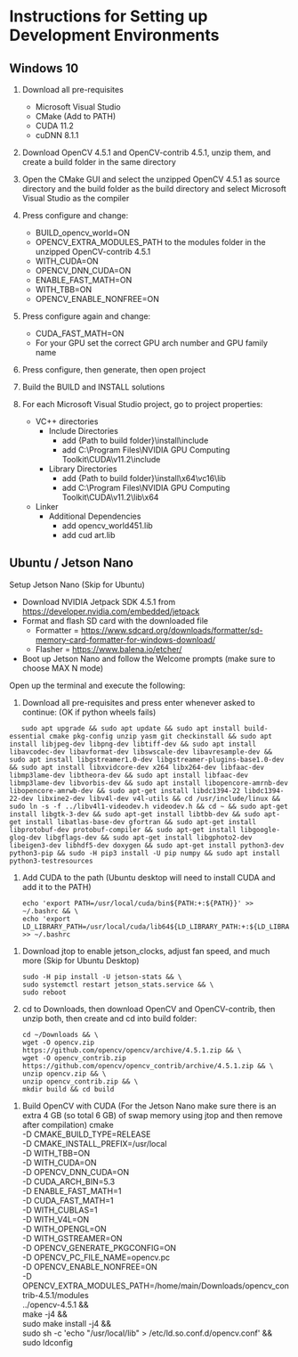 # Instructions for Setting up Development Environments

## Windows 10

1. Download all pre-requisites
    * Microsoft Visual Studio
    * CMake (Add to PATH)
    * CUDA 11.2
    * cuDNN 8.1.1

1. Download OpenCV 4.5.1 and OpenCV-contrib 4.5.1, unzip them, and create a build folder in the same directory

1. Open the CMake GUI and select the unzipped OpenCV 4.5.1 as source directory and the build folder as the build directory and select Microsoft Visual Studio as the compiler

1. Press configure and change:
    * BUILD_opencv_world=ON
    * OPENCV_EXTRA_MODULES_PATH to the modules folder in the unzipped OpenCV-contrib 4.5.1
    * WITH_CUDA=ON
    * OPENCV_DNN_CUDA=ON
    * ENABLE_FAST_MATH=ON
    * WITH_TBB=ON
    * OPENCV_ENABLE_NONFREE=ON

1. Press configure again and change:
    * CUDA_FAST_MATH=ON
    * For your GPU set the correct GPU arch number and GPU family name

1. Press configure, then generate, then open project

1. Build the BUILD and INSTALL solutions

1. For each Microsoft Visual Studio project, go to project properties:
    * VC++ directories
        * Include Directories
            * add {Path to build folder}\install\include
            * add C:\Program Files\NVIDIA GPU Computing Toolkit\CUDA\v11.2\include
        * Library Directories
            * add {Path to build folder}\install\x64\vc16\lib
            * add C:\Program Files\NVIDIA GPU Computing Toolkit\CUDA\v11.2\lib\x64
    * Linker
        * Additional Dependencies
            * add opencv_world451.lib
            * add cud art.lib

## Ubuntu / Jetson Nano

Setup Jetson Nano (Skip for Ubuntu)
  * Download NVIDIA Jetpack SDK 4.5.1 from https://developer.nvidia.com/embedded/jetpack
  * Format and flash SD card with the downloaded file
    * Formatter = https://www.sdcard.org/downloads/formatter/sd-memory-card-formatter-for-windows-download/
    * Flasher = https://www.balena.io/etcher/
  * Boot up Jetson Nano and follow the Welcome prompts (make sure to choose MAX N mode)

Open up the terminal and execute the following:
1. Download all pre-requisites and press enter whenever asked to continue: (OK if python wheels fails)
<!-- cspell:disable -->
       sudo apt upgrade && sudo apt update && sudo apt install build-essential cmake pkg-config unzip yasm git checkinstall && sudo apt install libjpeg-dev libpng-dev libtiff-dev && sudo apt install libavcodec-dev libavformat-dev libswscale-dev libavresample-dev && sudo apt install libgstreamer1.0-dev libgstreamer-plugins-base1.0-dev && sudo apt install libxvidcore-dev x264 libx264-dev libfaac-dev libmp3lame-dev libtheora-dev && sudo apt install libfaac-dev libmp3lame-dev libvorbis-dev && sudo apt install libopencore-amrnb-dev libopencore-amrwb-dev && sudo apt-get install libdc1394-22 libdc1394-22-dev libxine2-dev libv4l-dev v4l-utils && cd /usr/include/linux && sudo ln -s -f ../libv4l1-videodev.h videodev.h && cd ~ && sudo apt-get install libgtk-3-dev && sudo apt-get install libtbb-dev && sudo apt-get install libatlas-base-dev gfortran && sudo apt-get install libprotobuf-dev protobuf-compiler && sudo apt-get install libgoogle-glog-dev libgflags-dev && sudo apt-get install libgphoto2-dev libeigen3-dev libhdf5-dev doxygen && sudo apt-get install python3-dev python3-pip && sudo -H pip3 install -U pip numpy && sudo apt install python3-testresources
<!-- cspell:enable -->

1. Add CUDA to the path (Ubuntu desktop will need to install CUDA and add it to the PATH)

       echo 'export PATH=/usr/local/cuda/bin${PATH:+:${PATH}}' >> ~/.bashrc && \
       echo 'export LD_LIBRARY_PATH=/usr/local/cuda/lib64${LD_LIBRARY_PATH:+:${LD_LIBRARY_PATH}}' >> ~/.bashrc

<!-- cspell:disable-next-line -->
1. Download jtop to enable jetson_clocks, adjust fan speed, and much more (Skip for Ubuntu Desktop)

       sudo -H pip install -U jetson-stats && \
       sudo systemctl restart jetson_stats.service && \
       sudo reboot

1. cd to Downloads, then download OpenCV and OpenCV-contrib, then unzip both, then create and cd into build folder:

       cd ~/Downloads && \
       wget -O opencv.zip https://github.com/opencv/opencv/archive/4.5.1.zip && \
       wget -O opencv_contrib.zip https://github.com/opencv/opencv_contrib/archive/4.5.1.zip && \
       unzip opencv.zip && \
       unzip opencv_contrib.zip && \
       mkdir build && cd build

<!-- cspell:disable -->
1. Build OpenCV with CUDA (For the Jetson Nano make sure there is an extra 4 GB (so total 6 GB) of swap memory using jtop and then remove after compilation)
       cmake \
       -D CMAKE_BUILD_TYPE=RELEASE \
       -D CMAKE_INSTALL_PREFIX=/usr/local \
       -D WITH_TBB=ON \
       -D WITH_CUDA=ON \
       -D OPENCV_DNN_CUDA=ON \
       -D CUDA_ARCH_BIN=5.3 \
       -D ENABLE_FAST_MATH=1 \
       -D CUDA_FAST_MATH=1 \
       -D WITH_CUBLAS=1 \
       -D WITH_V4L=ON \
       -D WITH_OPENGL=ON \
       -D WITH_GSTREAMER=ON \
       -D OPENCV_GENERATE_PKGCONFIG=ON \
       -D OPENCV_PC_FILE_NAME=opencv.pc \
       -D OPENCV_ENABLE_NONFREE=ON \
       -D OPENCV_EXTRA_MODULES_PATH=/home/main/Downloads/opencv_contrib-4.5.1/modules \
       ../opencv-4.5.1 && \
       make -j4 && \
       sudo make install -j4 && \
       sudo sh -c 'echo "/usr/local/lib" > /etc/ld.so.conf.d/opencv.conf' && \
       sudo ldconfig
<!-- cspell:enable -->
